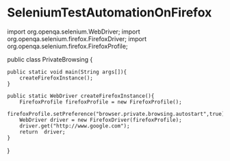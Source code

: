 # SeleniumTestAutomationOnFirefox

import org.openqa.selenium.WebDriver;
import org.openqa.selenium.firefox.FirefoxDriver;
import org.openqa.selenium.firefox.FirefoxProfile;

public class PrivateBrowsing {

    public static void main(String args[]){
        createFirefoxInstance();
    }

    public static WebDriver createFirefoxInstance(){
        FirefoxProfile firefoxProfile = new FirefoxProfile();
        firefoxProfile.setPreference("browser.private.browsing.autostart",true);
        WebDriver driver = new FirefoxDriver(firefoxProfile);
        driver.get("http://www.google.com");
        return  driver;
    }
}
